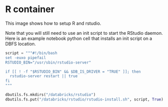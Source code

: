 # R container

This image shows how to setup R and rstudio. 

Note that you will still need to use an init script to start the RStudio 
daemon. Here is an example notebook python cell that installs an init script
on a DBFS location.

```py
script = """#!/bin/bash
set -euxo pipefail
RSTUDIO_BIN="/usr/sbin/rstudio-server"

if [[ ! -f "$RSTUDIO_BIN" && $DB_IS_DRIVER = "TRUE" ]]; then
  rstudio-server restart || true
fi
"""

dbutils.fs.mkdirs("/databricks/rstudio")
dbutils.fs.put("/databricks/rstudio/rstudio-install.sh", script, True)
```